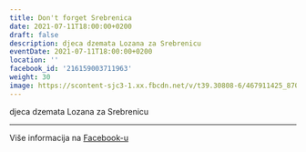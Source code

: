 ```yaml
---
title: Don't forget Srebrenica
date: 2021-07-11T18:00:00+0200
draft: false
description: djeca dzemata Lozana za Srebrenicu
eventDate: 2021-07-11T18:00:00+0200
location: ''
facebook_id: '216159003711963'
weight: 30
image: https://scontent-sjc3-1.xx.fbcdn.net/v/t39.30808-6/467911425_8702124949883247_8451066247417132989_n.jpg?_nc_cat=103&ccb=1-7&_nc_sid=9e60e4&_nc_ohc=DNxHGDNuJfcQ7kNvwF2tmWx&_nc_oc=AdnZy2Kd_24tnVIYKt2gwb9_CEnu2dYehV4Lm91_RQKU28xi1fAcmkKncNNn-ad-71A&_nc_zt=23&_nc_ht=scontent-sjc3-1.xx&edm=ABTKTjYEAAAA&_nc_gid=Dx2DJlk4wyR5T-LstOX_ew&oh=00_AfMP3iALj6gOdiObP8CSWqWWSxvwsEwk-jqqYihiZNr7KA&oe=686BE059
---
```


djeca dzemata Lozana za Srebrenicu

---

Više informacija na [Facebook-u](https://facebook.com/events/216159003711963)